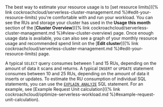 The best way to estimate your resource usage is to [set resource limits]({% link cockroachcloud/serverless-cluster-management.md %}#edit-your-resource-limits) you're comfortable with and run your workload. You can see the RUs and storage your cluster has used in the **Usage this month** section of the [**Cluster Overview**]({% link cockroachcloud/serverless-cluster-management.md %}#view-cluster-overview) page. Once enough usage data is available, you can also see a graph of your monthly resource usage and recommended spend limit on the [**Edit cluster**]({% link cockroachcloud/serverless-cluster-management.md %}#edit-your-resource-limits) page.

A typical `SELECT` query consumes between 1 and 15 RUs, depending on the amount of data it scans and returns. A typical `INSERT` or `UPDATE` statement consumes between 10 and 25 RUs, depending on the amount of data it inserts or updates. To estimate the RU consumption of individual SQL statements, you can use the [`EXPLAIN ANALYZE`](https://www.cockroachlabs.com/docs/{{site.current_cloud_version}}/explain-analyze) SQL statement. For an example, see [Example Request Unit calculation]({% link cockroachcloud/optimize-serverless-workload.md %}#example-request-unit-calculation).